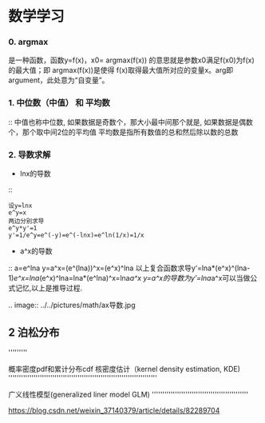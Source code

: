 
# 数学学习

### 0. argmax
   是一种函数，函数y=f(x)，x0= argmax(f(x)) 的意思就是参数x0满足f(x0)为f(x)的最大值；即 argmax(f(x))是使得 f(x)取得最大值所对应的变量x。arg即argument，此处意为“自变量”。




### 1. 中位数（中值） 和 平均数

::
    中值也称中位数, 如果数据是奇数个，那大小最中间那个就是, 如果数据是偶数个，那个取中间2位的平均值
    平均数是指所有数值的总和然后除以数的总数

### 2. 导数求解

* lnx的导数

::

    设y=lnx
    e^y=x
    两边分别求导
    e^y*y'=1
    y'=1/e^y=e^(-y)=e^(-lnx)=e^ln(1/x)=1/x

* a^x的导数

::
    a=e^lna
    y=a^x=(e^(lna))^x=(e^x)^lna
    以上复合函数求导y‘=lna*(e^x)^(lna-1)*e^x=lna*(e^x)^lna=lna*(e^lna)^x=lna*a^x
    y=a^x的导数为y’=lna*a^x可以当做公式记忆,以上是推导过程.

.. image:: ../../pictures/math/ax导数.jpg



## 2 泊松分布
'''''''''


概率密度pdf和累计分布cdf 核密度估计（kernel density estimation, KDE)
'''''''''''''''''''''''''''''''''''''''''''''''''''''''''''''''''''''''

广义线性模型(generalized liner model GLM)
''''''''''''''''''''''''''''''''''''''''''''''

https://blog.csdn.net/weixin_37140379/article/details/82289704


